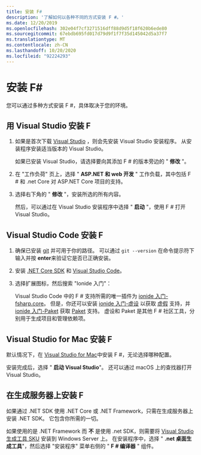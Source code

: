 ```yaml
---
title: 安装 F#
description: '了解如何以各种不同的方式安装 F #。'
ms.date: 12/20/2019
ms.openlocfilehash: 302e04f7cf3271516dff88d9d5f18f620b6ede80
ms.sourcegitcommit: 67ebdb695fd017d79d9f1f7f35d145042d5a37f7
ms.translationtype: MT
ms.contentlocale: zh-CN
ms.lasthandoff: 10/20/2020
ms.locfileid: "92224293"
---
```

# <a name="install-f"></a>安装 F\#

您可以通过多种方式安装 F #，具体取决于您的环境。

## <a name="install-f-with-visual-studio"></a>用 Visual Studio 安装 F #

1. 如果是首次下载 [Visual Studio](https://visualstudio.microsoft.com/downloads/?utm_medium=microsoft&utm_source=docs.microsoft.com&utm_campaign=inline+link&utm_content=download+vs2019) ，则会先安装 Visual Studio 安装程序。 从安装程序安装适当版本的 Visual Studio。

   如果已安装 Visual Studio，请选择要向其添加 F # 的版本旁边的 " **修改** "。

2. 在 "工作负荷" 页上，选择 " **ASP.NET 和 web 开发** " 工作负载，其中包括 F # 和 .net Core 对 ASP.NET Core 项目的支持。

3. 选择右下角的 " **修改** "，安装所选的所有内容。

   然后，可以通过在 Visual Studio 安装程序中选择 " **启动** "，使用 F # 打开 Visual Studio。

## <a name="install-f-with-visual-studio-code"></a>Visual Studio Code 安装 F #

1. 确保已安装 [git](https://git-scm.com/download) 并可用于你的路径。 可以通过 `git --version` 在命令提示符下输入并按 **enter**来验证它是否已正确安装。

2. 安装 [.NET Core SDK](https://dotnet.microsoft.com/download) 和 [Visual Studio Code](https://code.visualstudio.com)。

3. 选择扩展图标，然后搜索 "Ionide 入门"：

   Visual Studio Code 中的 F # 支持所需的唯一插件为 [ionide 入门-fsharp.core](https://marketplace.visualstudio.com/items?itemName=Ionide.Ionide-fsharp)。 但是，你还可以安装 [ionide 入门-虚设](https://marketplace.visualstudio.com/items?itemName=Ionide.Ionide-FAKE) 以获取 [虚假](https://fake.build/) 支持，并 [ionide 入门-Paket](https://marketplace.visualstudio.com/items?itemName=Ionide.Ionide-Paket) 获取 [Paket](https://fsprojects.github.io/Paket/) 支持。 虚设和 Paket 是其他 F # 社区工具，分别用于生成项目和管理依赖项。

## <a name="install-f-with-visual-studio-for-mac"></a>Visual Studio for Mac 安装 F #

默认情况下，在 [Visual Studio for Mac](https://visualstudio.microsoft.com/vs/mac/?utm_medium=microsoft&utm_source=docs.microsoft.com&utm_campaign=inline+link)中安装 F #，无论选择哪种配置。

安装完成后，选择 " **启动 Visual Studio**"。 还可以通过 macOS 上的查找器打开 Visual Studio。

## <a name="install-f-on-a-build-server"></a>在生成服务器上安装 F #

如果通过 .NET SDK 使用 .NET Core 或 .NET Framework，只需在生成服务器上安装 .NET SDK。 它包含你所需的一切。

如果使用的是 .NET Framework 而 **不** 是使用 .net SDK，则需要将 [Visual Studio 生成工具 SKU](https://visualstudio.microsoft.com/thank-you-downloading-visual-studio/?sku=BuildTools&rel=16) 安装到 Windows Server 上。 在安装程序中，选择 " **.net 桌面生成工具**"，然后选择 "安装程序" 菜单右侧的 " **F # 编译器** " 组件。
